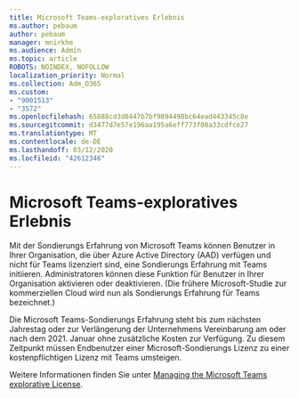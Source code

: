 ```yaml
---
title: Microsoft Teams-exploratives Erlebnis
ms.author: pebaum
author: pebaum
manager: mnirkhe
ms.audience: Admin
ms.topic: article
ROBOTS: NOINDEX, NOFOLLOW
localization_priority: Normal
ms.collection: Adm_O365
ms.custom:
- "9001513"
- "3572"
ms.openlocfilehash: 65888cd3d0447b7bf9894498bc64ead443345c8e
ms.sourcegitcommit: d3477d7e57e196aa195a6eff773f08a33cdfce27
ms.translationtype: MT
ms.contentlocale: de-DE
ms.lasthandoff: 03/12/2020
ms.locfileid: "42612346"
---
```

# <a name="microsoft-teams-exploratory-experience"></a>Microsoft Teams-exploratives Erlebnis

Mit der Sondierungs Erfahrung von Microsoft Teams können Benutzer in Ihrer Organisation, die über Azure Active Directory (AAD) verfügen und nicht für Teams lizenziert sind, eine Sondierungs Erfahrung mit Teams initiieren. Administratoren können diese Funktion für Benutzer in Ihrer Organisation aktivieren oder deaktivieren. (Die frühere Microsoft-Studie zur kommerziellen Cloud wird nun als Sondierungs Erfahrung für Teams bezeichnet.)

Die Microsoft Teams-Sondierungs Erfahrung steht bis zum nächsten Jahrestag oder zur Verlängerung der Unternehmens Vereinbarung am oder nach dem 2021. Januar ohne zusätzliche Kosten zur Verfügung. Zu diesem Zeitpunkt müssen Endbenutzer einer Microsoft-Sondierungs Lizenz zu einer kostenpflichtigen Lizenz mit Teams umsteigen.

Weitere Informationen finden Sie unter [Managing the Microsoft Teams explorative License](https://docs.microsoft.com/microsoftteams/teams-exploratory/).
